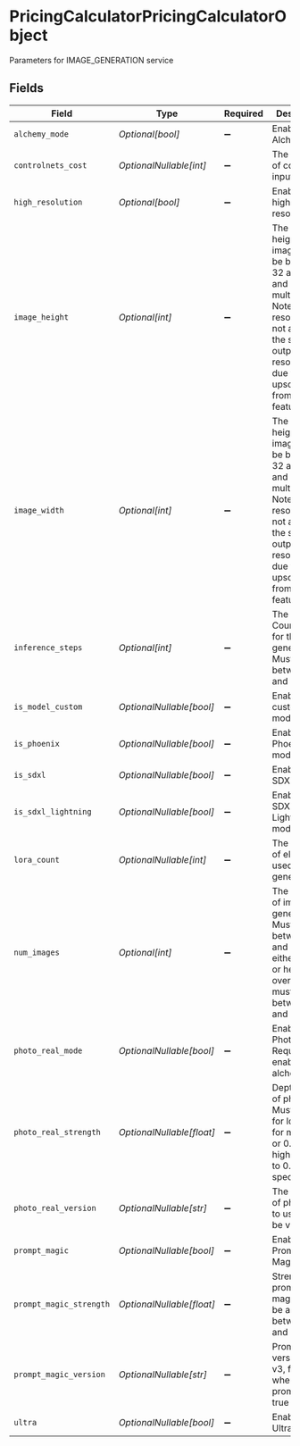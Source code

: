 # PricingCalculatorPricingCalculatorObject

Parameters for IMAGE_GENERATION service


## Fields

| Field                                                                                                                                                                                       | Type                                                                                                                                                                                        | Required                                                                                                                                                                                    | Description                                                                                                                                                                                 |
| ------------------------------------------------------------------------------------------------------------------------------------------------------------------------------------------- | ------------------------------------------------------------------------------------------------------------------------------------------------------------------------------------------- | ------------------------------------------------------------------------------------------------------------------------------------------------------------------------------------------- | ------------------------------------------------------------------------------------------------------------------------------------------------------------------------------------------- |
| `alchemy_mode`                                                                                                                                                                              | *Optional[bool]*                                                                                                                                                                            | :heavy_minus_sign:                                                                                                                                                                          | Enable to use Alchemy.                                                                                                                                                                      |
| `controlnets_cost`                                                                                                                                                                          | *OptionalNullable[int]*                                                                                                                                                                     | :heavy_minus_sign:                                                                                                                                                                          | The total cost of controlnets input.                                                                                                                                                        |
| `high_resolution`                                                                                                                                                                           | *Optional[bool]*                                                                                                                                                                            | :heavy_minus_sign:                                                                                                                                                                          | Enable to use high resolution.                                                                                                                                                              |
| `image_height`                                                                                                                                                                              | *Optional[int]*                                                                                                                                                                             | :heavy_minus_sign:                                                                                                                                                                          | The input height of the images. Must be between 32 and 1024 and be a multiple of 8. Note: Input resolution is not always the same as output resolution due to upscaling from other features |
| `image_width`                                                                                                                                                                               | *Optional[int]*                                                                                                                                                                             | :heavy_minus_sign:                                                                                                                                                                          | The input height of the images. Must be between 32 and 1024 and be a multiple of 8. Note: Input resolution is not always the same as output resolution due to upscaling from other features |
| `inference_steps`                                                                                                                                                                           | *Optional[int]*                                                                                                                                                                             | :heavy_minus_sign:                                                                                                                                                                          | The Step Count to use for the generation. Must be between 10 and 60.                                                                                                                        |
| `is_model_custom`                                                                                                                                                                           | *OptionalNullable[bool]*                                                                                                                                                                    | :heavy_minus_sign:                                                                                                                                                                          | Enable to use custom model.                                                                                                                                                                 |
| `is_phoenix`                                                                                                                                                                                | *OptionalNullable[bool]*                                                                                                                                                                    | :heavy_minus_sign:                                                                                                                                                                          | Enable to use Phoenix model.                                                                                                                                                                |
| `is_sdxl`                                                                                                                                                                                   | *OptionalNullable[bool]*                                                                                                                                                                    | :heavy_minus_sign:                                                                                                                                                                          | Enable to use SDXL model.                                                                                                                                                                   |
| `is_sdxl_lightning`                                                                                                                                                                         | *OptionalNullable[bool]*                                                                                                                                                                    | :heavy_minus_sign:                                                                                                                                                                          | Enable to use SDXL Lightning model.                                                                                                                                                         |
| `lora_count`                                                                                                                                                                                | *OptionalNullable[int]*                                                                                                                                                                     | :heavy_minus_sign:                                                                                                                                                                          | The number of elements used for the generation.                                                                                                                                             |
| `num_images`                                                                                                                                                                                | *Optional[int]*                                                                                                                                                                             | :heavy_minus_sign:                                                                                                                                                                          | The number of images to generate. Must be between 1 and 8. If either width or height is over 768, must be between 1 and 4.                                                                  |
| `photo_real_mode`                                                                                                                                                                           | *OptionalNullable[bool]*                                                                                                                                                                    | :heavy_minus_sign:                                                                                                                                                                          | Enable to use PhotoReal. Requires enabling alchemy.                                                                                                                                         |
| `photo_real_strength`                                                                                                                                                                       | *OptionalNullable[float]*                                                                                                                                                                   | :heavy_minus_sign:                                                                                                                                                                          | Depth of field of photoReal. Must be 0.55 for low, 0.5 for medium, or 0.45 for high. Defaults to 0.55 if not specified.                                                                     |
| `photo_real_version`                                                                                                                                                                        | *OptionalNullable[str]*                                                                                                                                                                     | :heavy_minus_sign:                                                                                                                                                                          | The version of photoReal to use. Must be v1 or v2.                                                                                                                                          |
| `prompt_magic`                                                                                                                                                                              | *OptionalNullable[bool]*                                                                                                                                                                    | :heavy_minus_sign:                                                                                                                                                                          | Enable to use Prompt Magic.                                                                                                                                                                 |
| `prompt_magic_strength`                                                                                                                                                                     | *OptionalNullable[float]*                                                                                                                                                                   | :heavy_minus_sign:                                                                                                                                                                          | Strength of prompt magic. Must be a float between 0.1 and 1.0                                                                                                                               |
| `prompt_magic_version`                                                                                                                                                                      | *OptionalNullable[str]*                                                                                                                                                                     | :heavy_minus_sign:                                                                                                                                                                          | Prompt magic version v2 or v3, for use when promptMagic: true                                                                                                                               |
| `ultra`                                                                                                                                                                                     | *OptionalNullable[bool]*                                                                                                                                                                    | :heavy_minus_sign:                                                                                                                                                                          | Enable to use Ultra mode.                                                                                                                                                                   |